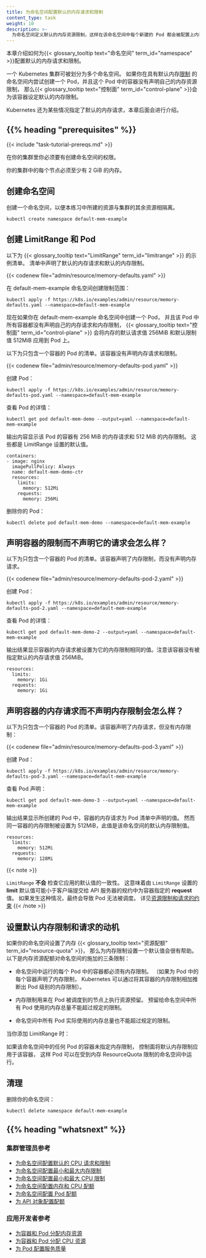 ```yaml
---
title: 为命名空间配置默认的内存请求和限制
content_type: task
weight: 10
description: >-
  为命名空间定义默认的内存资源限制，这样在该命名空间中每个新建的 Pod 都会被配置上内存资源限制。
---
```


<!--
title: Configure Default Memory Requests and Limits for a Namespace
content_type: task
weight: 10
description: >-
  Define a default memory resource limit for a namespace, so that every new Pod
  in that namespace has a memory resource limit configured.
-->

<!-- overview -->

<!--
This page shows how to configure default memory requests and limits for a
{{< glossary_tooltip text="namespace" term_id="namespace" >}}.

A Kubernetes cluster can be divided into namespaces. Once you have a namespace that
has a default memory
[limit](/docs/concepts/configuration/manage-resources-containers/#requests-and-limits),
and you then try to create a Pod with a container that does not specify its own memory
limit, then the
{{< glossary_tooltip text="control plane" term_id="control-plane" >}} assigns the default
memory limit to that container.

Kubernetes assigns a default memory request under certain conditions that are explained later in this topic.
-->
本章介绍如何为{{< glossary_tooltip text="命名空间" term_id="namespace" >}}配置默认的内存请求和限制。

一个 Kubernetes 集群可被划分为多个命名空间。
如果你在具有默认内存[限制](/zh-cn/docs/concepts/configuration/manage-resources-containers/#requests-and-limits)
的命名空间内尝试创建一个 Pod，并且这个 Pod 中的容器没有声明自己的内存资源限制，
那么{{< glossary_tooltip text="控制面" term_id="control-plane" >}}会为该容器设定默认的内存限制。

Kubernetes 还为某些情况指定了默认的内存请求，本章后面会进行介绍。

## {{% heading "prerequisites" %}}

{{< include "task-tutorial-prereqs.md" >}}

<!--
You must have access to create namespaces in your cluster.

Each node in your cluster must have at least 2 GiB of memory.
-->
在你的集群里你必须要有创建命名空间的权限。

你的集群中的每个节点必须至少有 2 GiB 的内存。

<!-- steps -->

<!--
## Create a namespace

Create a namespace so that the resources you create in this exercise are
isolated from the rest of your cluster.
-->
## 创建命名空间

创建一个命名空间，以便本练习中所建的资源与集群的其余资源相隔离。

```shell
kubectl create namespace default-mem-example
```

<!--
## Create a LimitRange and a Pod

Here's a manifest for an example {{< glossary_tooltip text="LimitRange" term_id="limitrange" >}}.
The manifest specifies a default memory
request and a default memory limit.
-->
## 创建 LimitRange 和 Pod

以下为 {{< glossary_tooltip text="LimitRange" term_id="limitrange" >}} 的示例清单。
清单中声明了默认的内存请求和默认的内存限制。

{{< codenew file="admin/resource/memory-defaults.yaml" >}}

<!--
Create the LimitRange in the default-mem-example namespace:
-->
在 default-mem-example 命名空间创建限制范围：

```shell
kubectl apply -f https://k8s.io/examples/admin/resource/memory-defaults.yaml --namespace=default-mem-example
```

<!--
Now if you create a Pod in the default-mem-example namespace, and any container
within that Pod does not specify its own values for memory request and memory limit,
then the {{< glossary_tooltip text="control plane" term_id="control-plane" >}}
applies default values: a memory request of 256MiB and a memory limit of 512MiB.

Here's an example manifest for a Pod that has one container. The container
does not specify a memory request and limit.
-->
现在如果你在 default-mem-example 命名空间中创建一个 Pod，
并且该 Pod 中所有容器都没有声明自己的内存请求和内存限制，
{{< glossary_tooltip text="控制面" term_id="control-plane" >}}
会将内存的默认请求值 256MiB 和默认限制值 512MiB 应用到 Pod 上。

以下为只包含一个容器的 Pod 的清单。该容器没有声明内存请求和限制。

{{< codenew file="admin/resource/memory-defaults-pod.yaml" >}}

<!--
Create the Pod.
-->
创建 Pod：

```shell
kubectl apply -f https://k8s.io/examples/admin/resource/memory-defaults-pod.yaml --namespace=default-mem-example
```

<!--
View detailed information about the Pod:
-->
查看 Pod 的详情：

```shell
kubectl get pod default-mem-demo --output=yaml --namespace=default-mem-example
```

<!--
The output shows that the Pod's container has a memory request of 256 MiB and
a memory limit of 512 MiB. These are the default values specified by the LimitRange.
-->
输出内容显示该 Pod 的容器有 256 MiB 的内存请求和 512 MiB 的内存限制。
这些都是 LimitRange 设置的默认值。

```shell
containers:
- image: nginx
  imagePullPolicy: Always
  name: default-mem-demo-ctr
  resources:
    limits:
      memory: 512Mi
    requests:
      memory: 256Mi
```

<!--
Delete your Pod:
-->
删除你的 Pod：

```shell
kubectl delete pod default-mem-demo --namespace=default-mem-example
```

<!--
## What if you specify a container's limit, but not its request?

Here's a manifest for a Pod that has one container. The container
specifies a memory limit, but not a request:
-->
## 声明容器的限制而不声明它的请求会怎么样？

以下为只包含一个容器的 Pod 的清单。该容器声明了内存限制，而没有声明内存请求。

{{< codenew file="admin/resource/memory-defaults-pod-2.yaml" >}}

<!--
Create the Pod:
-->
创建 Pod：

```shell
kubectl apply -f https://k8s.io/examples/admin/resource/memory-defaults-pod-2.yaml --namespace=default-mem-example
```

<!--
View detailed information about the Pod:
-->
查看 Pod 的详情：

```shell
kubectl get pod default-mem-demo-2 --output=yaml --namespace=default-mem-example
```

<!--
The output shows that the container's memory request is set to match its memory limit.
Notice that the container was not assigned the default memory request value of 256Mi.
-->
输出结果显示容器的内存请求被设置为它的内存限制相同的值。注意该容器没有被指定默认的内存请求值 256MiB。

```
resources:
  limits:
    memory: 1Gi
  requests:
    memory: 1Gi
```

<!--
## What if you specify a container's request, but not its limit?
-->
## 声明容器的内存请求而不声明内存限制会怎么样？

<!--
Here's a manifest for a Pod that has one container. The container
specifies a memory request, but not a limit:
-->
以下为只包含一个容器的 Pod 的清单。该容器声明了内存请求，但没有内存限制：

{{< codenew file="admin/resource/memory-defaults-pod-3.yaml" >}}

<!--
Create the Pod:
-->
创建 Pod：

```shell
kubectl apply -f https://k8s.io/examples/admin/resource/memory-defaults-pod-3.yaml --namespace=default-mem-example
```

<!--
View the Pod's specification:
-->
查看 Pod 声明：

```shell
kubectl get pod default-mem-demo-3 --output=yaml --namespace=default-mem-example
```

<!--
The output shows that the container's memory request is set to the value specified in the
container's manifest. The container is limited to use no more than 512MiB of
memory, which matches the default memory limit for the namespace.
-->
输出结果显示所创建的 Pod 中，容器的内存请求为 Pod 清单中声明的值。
然而同一容器的内存限制被设置为 512MiB，此值是该命名空间的默认内存限制值。

```
resources:
  limits:
    memory: 512Mi
  requests:
    memory: 128Mi
```

{{< note >}}
<!--
A `LimitRange` does **not** check the consistency of the default values it applies. This means that a default value for the _limit_ that is set by `LimitRange` may be less than the _request_ value specified for the container in the spec that a client submits to the API server. If that happens, the final Pod will not be scheduleable.
See [Constraints on resource limits and requests](/docs/concepts/policy/limit-range/#constraints-on-resource-limits-and-requests) for more details.
-->
`LimitRange` **不会** 检查它应用的默认值的一致性。
这意味着由 `LimitRange` 设置的 **limit** 默认值可能小于客户端提交给 API 服务器的规约中为容器指定的 **request** 值。
如果发生这种情况，最终会导致 Pod 无法被调度。
详见[资源限制和请求的约束](/zh-cn/docs/concepts/policy/limit-range/#constraints-on-resource-limits-and-requests)
{{< /note >}}

<!--
## Motivation for default memory limits and requests

If your namespace has a memory {{< glossary_tooltip text="resource quota" term_id="resource-quota" >}}
configured,
it is helpful to have a default value in place for memory limit.
Here are three of the restrictions that a resource quota imposes on a namespace:

* For every Pod that runs in the namespace, the Pod and each of its containers must have a memory limit.
  (If you specify a memory limit for every container in a Pod, Kubernetes can infer the Pod-level memory
  limit by adding up the limits for its containers).
* Memory limits apply a resource reservation on the node where the Pod in question is scheduled.
  The total amount of memory reserved for all Pods in the namespace must not exceed a specified limit.
* The total amount of memory actually used by all Pods in the namespace must also not exceed a specified limit.
-->
## 设置默认内存限制和请求的动机

如果你的命名空间设置了内存 {{< glossary_tooltip text="资源配额" term_id="resource-quota" >}}，
那么为内存限制设置一个默认值会很有帮助。
以下是内存资源配额对命名空间的施加的三条限制：

* 命名空间中运行的每个 Pod 中的容器都必须有内存限制。
  （如果为 Pod 中的每个容器声明了内存限制，
  Kubernetes 可以通过将其容器的内存限制相加推断出 Pod 级别的内存限制）。

* 内存限制用来在 Pod 被调度到的节点上执行资源预留。
  预留给命名空间中所有 Pod 使用的内存总量不能超过规定的限制。

* 命名空间中所有 Pod 实际使用的内存总量也不能超过规定的限制。

<!--
When you add a LimitRange:

If any Pod in that namespace that includes a container does not specify its own memory limit,
the control plane applies the default memory limit to that container, and the Pod can be
allowed to run in a namespace that is restricted by a memory ResourceQuota.
-->
当你添加 LimitRange 时：

如果该命名空间中的任何 Pod 的容器未指定内存限制，
控制面将默认内存限制应用于该容器，
这样 Pod 可以在受到内存 ResourceQuota 限制的命名空间中运行。

<!--
## Clean up

Delete your namespace:
-->
## 清理

删除你的命名空间：

```shell
kubectl delete namespace default-mem-example
```

## {{% heading "whatsnext" %}}

<!--
### For cluster administrators

* [Configure Default CPU Requests and Limits for a Namespace](/docs/tasks/administer-cluster/cpu-default-namespace/)

* [Configure Minimum and Maximum Memory Constraints for a Namespace](/docs/tasks/administer-cluster/memory-constraint-namespace/)

* [Configure Minimum and Maximum CPU Constraints for a Namespace](/docs/tasks/administer-cluster/cpu-constraint-namespace/)

* [Configure Memory and CPU Quotas for a Namespace](/docs/tasks/administer-cluster/quota-memory-cpu-namespace/)

* [Configure a Pod Quota for a Namespace](/docs/tasks/administer-cluster/quota-pod-namespace/)

* [Configure Quotas for API Objects](/docs/tasks/administer-cluster/quota-api-object/)
-->
### 集群管理员参考

* [为命名空间配置默认的 CPU 请求和限制](/zh-cn/docs/tasks/administer-cluster/manage-resources/cpu-default-namespace/)
* [为命名空间配置最小和最大内存限制](/zh-cn/docs/tasks/administer-cluster/manage-resources/memory-constraint-namespace/)
* [为命名空间配置最小和最大 CPU 限制](/zh-cn/docs/tasks/administer-cluster/manage-resources/cpu-constraint-namespace/)
* [为命名空间配置内存和 CPU 配额](/zh-cn/docs/tasks/administer-cluster/manage-resources/quota-memory-cpu-namespace/)
* [为命名空间配置 Pod 配额](/zh-cn/docs/tasks/administer-cluster/manage-resources/quota-pod-namespace/)
* [为 API 对象配置配额](/zh-cn/docs/tasks/administer-cluster/quota-api-object/)

<!--
### For app developers

* [Assign Memory Resources to Containers and Pods](/docs/tasks/configure-pod-container/assign-memory-resource/)

* [Assign CPU Resources to Containers and Pods](/docs/tasks/configure-pod-container/assign-cpu-resource/)

* [Configure Quality of Service for Pods](/docs/tasks/configure-pod-container/quality-service-pod/)
-->
### 应用开发者参考

* [为容器和 Pod 分配内存资源](/zh-cn/docs/tasks/configure-pod-container/assign-memory-resource/)
* [为容器和 Pod 分配 CPU 资源](/zh-cn/docs/tasks/configure-pod-container/assign-cpu-resource/)
* [为 Pod 配置服务质量](/zh-cn/docs/tasks/configure-pod-container/quality-service-pod/)

